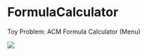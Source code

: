 # FormulaCalculator

Toy Problem: ACM Formula Calculator (Menu)

![](https://github.com/melvincabatuan/FormulaCalculator/blob/master/ACM_Formula.png)

